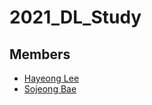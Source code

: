 # 2021_DL_Study

## Members
- [Hayeong Lee](https://github.com/hy-kiera)
- [Sojeong Bae](https://github.com/baethwjd2)
